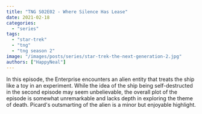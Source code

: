 ```yaml
---
title: "TNG S02E02 - Where Silence Has Lease"
date: 2021-02-18
categories:
  - "series"
tags:
  - "star-trek"
  - "tng"
  - "tng season 2"
image: "/images/posts/series/star-trek-the-next-generation-2.jpg"
authors: ["HappyNeal"]
---
```


In this episode, the Enterprise encounters an alien entity that treats the ship like a toy in an experiment. While the idea of the ship being self-destructed in the second episode may seem unbelievable, the overall plot of the episode is somewhat unremarkable and lacks depth in exploring the theme of death. Picard's outsmarting of the alien is a minor but enjoyable highlight.
